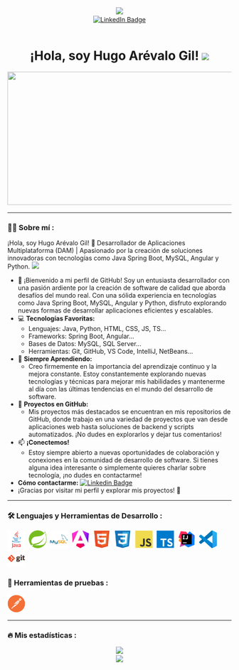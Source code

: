 <div align="center">
  <img src="https://media.giphy.com/media/v1.Y2lkPTc5MGI3NjExNWlzajNxbWFxc3oxbGh6enluZW50azJ4eGJ6dmlvZmk5NHNzZThzdSZlcD12MV9naWZzX3NlYXJjaCZjdD1n/HzPtbOKyBoBFsK4hyc/giphy.gif" width="100"/>
  <div id="badges">
    <a href="https://www.linkedin.com/in/patricio-m-690b3729/">
      <img src="https://img.shields.io/badge/LinkedIn-blue?style=for-the-badge&logo=linkedin&logoColor=white" alt="LinkedIn Badge"/>
    </a>
  </div>
  <img src="https://komarev.com/ghpvc/?username=Hugoag03&color=blue" alt=""/>
  <h1>¡Hola, soy Hugo Arévalo Gil! <img src="https://media.giphy.com/media/hvRJCLFzcasrR4ia7z/giphy.gif" width="30px"/></h1>
</div>

<div align="center">
  <img src="https://media.giphy.com/media/dWesBcTLavkZuG35MI/giphy.gif" width="600" height="300"/>
</div>

---

### :man_technologist: Sobre mí :

¡Hola, soy Hugo Arévalo Gil! 👋 Desarrollador de Aplicaciones Multiplataforma (DAM) | Apasionado por la creación de soluciones innovadoras con tecnologías como Java Spring Boot, MySQL, Angular y Python. <img src="https://media.giphy.com/media/WUlplcMpOCEmTGBtBW/giphy.gif" width="30"> 

- :telescope: ¡Bienvenido a mi perfil de GitHub! Soy un entusiasta desarrollador con una pasión ardiente por la creación de software de calidad que aborda desafíos del mundo real. Con una sólida experiencia en tecnologías como Java Spring Boot, MySQL, Angular y Python, disfruto explorando nuevas formas de desarrollar aplicaciones eficientes y escalables.
- 💻 **Tecnologías Favoritas:** 
    - Lenguajes: Java, Python, HTML, CSS, JS, TS...
    - Frameworks: Spring Boot, Angular...
    - Bases de Datos: MySQL, SQL Server...
    - Herramientas: Git, GitHub, VS Code, IntelliJ, NetBeans...
- 🌱 **Siempre Aprendiendo:** 
    - Creo firmemente en la importancia del aprendizaje continuo y la mejora constante. Estoy constantemente explorando nuevas tecnologías y técnicas para mejorar mis habilidades y mantenerme al día con las últimas tendencias en el mundo del desarrollo de software.
- 🚀 **Proyectos en GitHub:** 
    - Mis proyectos más destacados se encuentran en mis repositorios de GitHub, donde trabajo en una variedad de proyectos que van desde aplicaciones web hasta soluciones de backend y scripts automatizados. ¡No dudes en explorarlos y dejar tus comentarios!
- 📫 **¡Conectemos!** 
    - Estoy siempre abierto a nuevas oportunidades de colaboración y conexiones en la comunidad de desarrollo de software. Si tienes alguna idea interesante o simplemente quieres charlar sobre tecnología, ¡no dudes en contactarme!
- **Cómo contactarme:** [![Linkedin Badge](https://img.shields.io/badge/-Hugo-blue?style=flat&logo=Linkedin&logoColor=white)](https://www.linkedin.com/in/hugo-ar%C3%A9valo-gil-487962298/)
- ¡Gracias por visitar mi perfil y explorar mis proyectos! 🚀

---

### :hammer_and_wrench: Lenguajes y Herramientas de Desarrollo :

<div>
  <img src="https://github.com/devicons/devicon/blob/master/icons/java/java-original-wordmark.svg" title="Java" alt="Java" width="40" height="40"/>&nbsp;
  <img src="https://github.com/devicons/devicon/blob/master/icons/spring/spring-original.svg" title="SpringBoot" alt="SpringBoot" width="40" height="40"/>&nbsp;
  <img src="https://github.com/devicons/devicon/blob/master/icons/mysql/mysql-original-wordmark.svg" title="MySQL" alt="MySQL" width="40" height="40"/>&nbsp;
  <img src="https://github.com/devicons/devicon/blob/master/icons/angular/angular-original.svg" title="Angular" alt="Angular" width="40" height="40"/>&nbsp;
  <img src="https://github.com/devicons/devicon/blob/master/icons/html5/html5-original.svg" title="HTML5" alt="HTML" width="40" height="40"/>&nbsp; 
  <img src="https://github.com/devicons/devicon/blob/master/icons/css3/css3-original.svg" title="CSS" alt="CSS" width="40" height="40"/>&nbsp;
  <img src="https://github.com/devicons/devicon/blob/master/icons/javascript/javascript-original.svg" title="JavaScript" alt="JavaScript" width="40" height="40"/>&nbsp;
  <img src="https://github.com/devicons/devicon/blob/master/icons/typescript/typescript-original.svg" title="TypeScript" alt="TypeScript" width="40" height="40"/>&nbsp;
  <img src="https://github.com/devicons/devicon/blob/master/icons/intellij/intellij-original.svg" title="Intellij" alt="Intellij" width="40" height="40"/>&nbsp;
  <img src="https://github.com/devicons/devicon/blob/master/icons/vscode/vscode-original.svg" title="VisualStudioCode" alt="VisualStudioCode" width="40" height="40"/>&nbsp;
  <img src="https://github.com/devicons/devicon/blob/master/icons/git/git-original-wordmark.svg" title="Git" alt="Git" width="40" height="40"/>
</div>

### 🐞 Herramientas de pruebas :

<div>
  <img src="https://github.com/devicons/devicon/blob/master/icons/postman/postman-original.svg" title="Postman" alt="Postman" width="40" height="40"/>
</div>

---

### :fire: Mis estadísticas :

<div align="center">  
  <img src="http://github-readme-streak-stats.herokuapp.com?user=Hugoag03&theme=dark&background=000000" width="600"/>
</div>
<div align="center">
  <img src="https://github-readme-stats.vercel.app/api/top-langs/?username=Hugoag03&layout=compact&theme=vision-friendly-dark" width="600"/>
</div>
